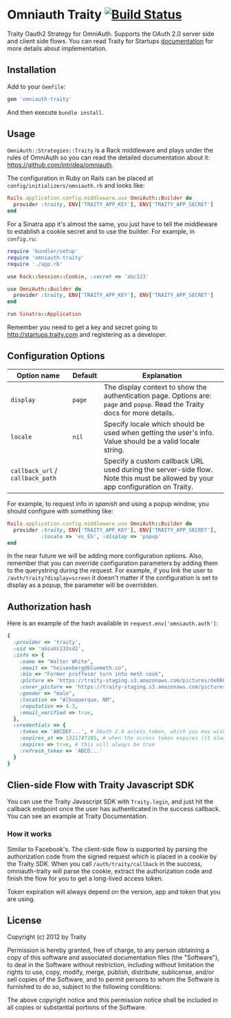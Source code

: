 # Omniauth Traity [![Build Status](https://travis-ci.org/traity/omniauth-traity.svg?branch=master)](https://travis-ci.org/traity/omniauth-traity)

Traity Oauth2 Strategy for OmniAuth. Supports the OAuth 2.0 server side and client side flows. You can read Traity for Startups [documentation](https://startups.traity.com/documentation/verification) for more details about implementation.

## Installation

Add to your `Gemfile`:

```ruby
gem 'omniauth-traity'
```

And then execute `bundle install`.

## Usage

`OmniAuth::Strategies::Traity` is a Rack middleware and plays under the rules of OmniAuth so you can read the detailed documentation about it: https://github.com/intridea/omniauth.

The configuration in Ruby on Rails can be placed at `config/initializers/omniauth.rb` and looks like:

```ruby
Rails.application.config.middleware.use OmniAuth::Builder do
  provider :traity, ENV['TRAITY_APP_KEY'], ENV['TRAITY_APP_SECRET']
end
```

For a Sinatra app it's almost the same, you just have to tell the middleware to establish a cookie secret and to use the builder. For example, in `config.ru`:

```ruby
require 'bundler/setup'
require 'omniauth-traity'
require './app.rb'

use Rack::Session::Cookie, :secret => 'abc123'

use OmniAuth::Builder do
  provider :traity, ENV['TRAITY_APP_KEY'], ENV['TRAITY_APP_SECRET']
end

run Sinatra::Application
```

Remember you need to get a key and secret going to http://startups.traity.com and registering as a developer.

## Configuration Options

Option name | Default | Explanation
--- | --- | ---
`display` | `page` | The display context to show the authentication page. Options are: `page` and `popup`. Read the Traity docs for more details.
`locale` | `nil` | Specify locale which should be used when getting the user's info. Value should be a valid locale string.
`callback_url` / `callback_path` | | Specify a custom callback URL used during the server-side flow. Note this must be allowed by your app configuration on Traity.

For example, to request info in *spanish* and using a popup window, you should configure with something like:

```ruby
Rails.application.config.middleware.use OmniAuth::Builder do
  provider :traity, ENV['TRAITY_APP_KEY'], ENV['TRAITY_APP_SECRET'],
           :locale => 'es_ES', :display => 'popup'
end
```

In the near future we will be adding more configuration options. Also, remember that you can override configuration parameters by adding them to the querystring during the request. For example, if you link the user to `/auth/traity?display=screen` it doesn't matter if the configuration is set to display as a popup, the parameter will be overridden.

## Authorization hash

Here is an example of the hash available in `request.env['omniauth.auth']`:

```ruby
{
  :provider => 'traity',
  :uid => 'aGsaXs133sd2',
  :info => {
    :name => "Walter White",
    :email => "heisenberg@bluemeth.co",
    :bio => "Former proffesor turn into meth cook",
    :picture => 'https://traity-staging.s3.amazonaws.com/pictures/de060a/profile_8.JPG',
    :cover_picture => 'https://traity-staging.s3.amazonaws.com/pictures/de060a/profile_8.JPG',
    :gender => "male",
    :location => "Albuquerque, NM",
    :reputation => 4.3,
    :email_verified => true,
  },
  :credentials => {
    :token => 'ABCDEF...', # OAuth 2.0 access_token, which you may wish to store
    :expires_at => 1321747205, # when the access token expires (it always will)
    :expires => true, # this will always be true
    :refresh_token => 'ABCD...'
  }
}
```

## Clien-side Flow with Traity Javascript SDK

You can use the Traity Javascript SDK with `Traity.login`, and just hit the callback endpoint once the user has authenticated in the success callback. You can see an example at Traity Documentation.

### How it works

Similar to Facebook's. The client-side flow is supported by parsing the authorization code from the signed request which is placed in a cookie by the Traity SDK. When you call `/auth/traity/callback` in the success, omniauth-traity will parse the cookie, extract the authorization code and finish the flow for you to get a long-lived access token.

Token expiration will always depend on the version, app and token that you are using.

## License

Copyright (c) 2012 by Traity

Permission is hereby granted, free of charge, to any person obtaining a copy of this software and associated documentation files (the "Software"), to deal in the Software without restriction, including without limitation the rights to use, copy, modify, merge, publish, distribute, sublicense, and/or sell copies of the Software, and to permit persons to whom the Software is furnished to do so, subject to the following conditions:

The above copyright notice and this permission notice shall be included in all copies or substantial portions of the Software.
